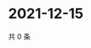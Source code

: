 # 2021-12-15

共 0 条

<!-- BEGIN WEIBO -->
<!-- 最后更新时间 Wed Dec 15 2021 13:13:36 GMT+0800 (China Standard Time) -->

<!-- END WEIBO -->
